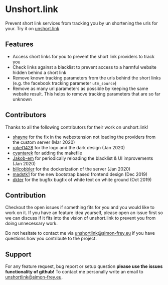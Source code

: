 # Unshort.link
Prevent short link services from tracking you by un shortening the urls for your. Try it on [unshort.link](https://unshort.link)

## Features

- Access short links for you to prevent the short link providers to track you
- Check links against a blacklist to prevent access to a harmful website hidden behind a short link
- Remove known tracking parameters from the urls behind the short links (e.g. the facebook tracking parameter `utm_source`)
- Remove as many url parameters as possible by keeping the same website result. This helps to remove tracking parameters that are so far unknown

## Contributors

Thanks to all the following contributors for their work on unshort.link!

- [shayne](https://github.com/shayne) for the fix in the webextension not loading the providers from the custom server (Mar 2020)
- [roket1428](https://github.com/roket1428) for the logo and the dark design (Jan 2020)
- [cyantarek](https://github.com/cyantarek) for adding the makefile 
- [Jakob-em](https://github.com/Jakob-em) for periodically reloading the blacklist & UI improvements (Jan 2020)
- [billcobbler](https://github.com/billcobbler) for the dockerization of the server (Jan 2020)
- [madstk1](https://github.com/madstk1) for the new bootstrap based frontend design (Dec 2019)
- [dkter](https://github.com/dkter) for the bugfix bugfix of white text on white ground (Oct 2019)

## Contribution

Checkout the open issues if something fits for you and you would like to work on it. 
If you have an feature idea yourself, please open an issue first so we can discuss if it fits into the vision of unshort.link to prevent you from doing unnecessary work.

Do not hesitate to contact me via [unshortlink@simon-frey.eu](mailto:unshortlink@simon-frey.eu) if you have questions how you contribute to the project.

## Support

For any feature request, bug report or setup question **please use the issues functionality of github!** To contact me personally
write an email to [unshortlink@simon-frey.eu](mailto:unshortlink@simon-frey.eu).
